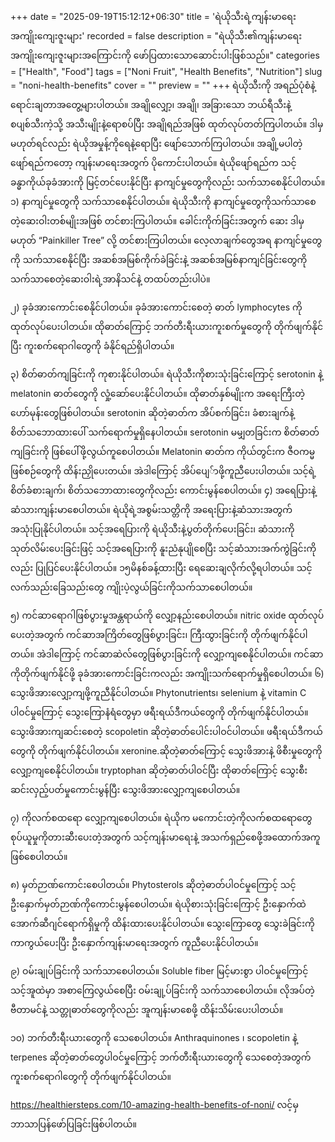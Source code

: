 +++
date = "2025-09-19T15:12:12+06:30"
title = 'ရဲယိုသီးရဲ့ကျန်းမာရေးအကျိုးကျေးဇူးများ'
recorded = false
description = "ရဲယိုသီး၏ကျန်းမာရေးအကျိုးကျေးဇူးများအကြောင်းကို ဖော်ပြထားသောဆောင်းပါးဖြစ်သည်။"
categories = ["Health", "Food"]
tags = ["Noni Fruit", "Health Benefits", "Nutrition"]
slug = "noni-health-benefits"
cover = ""
preview = ""
+++
ရဲယိုသီးကို အရည်ပုံစံနဲ့ ရောင်းချတာအတွေ့များပါတယ်။ အချိုလျှော့၊ အချို၊ အခြားသော ဘယ်ရီသီးနဲ့ စပျစ်သီးကဲ့သို့ အသီးမျိုးနဲ့ရောစပ်ပြီး အချိုရည်အဖြစ် ထုတ်လုပ်တတ်ကြပါတယ်။ ဒါမှမဟုတ်ရင်လည်း ရဲယိုအမှုန့်ကိုရေနဲ့ရောပြီး ဖျော်သောက်ကြပါတယ်။ အချို့မပါတဲ့ဖျော်ရည်ကတော့ ကျန်းမာရေးအတွက် ပိုကောင်းပါတယ်။ ရဲယိုဖျော်ရည်က သင့်ခန္ဓာကိုယ်ခုခံအားကို မြင့်တင်ပေးနိုင်ပြီး နာကျင်မှုတွေကိုလည်း သက်သာစေနိုင်ပါတယ်။
၁) နာကျင်မှုတွေကို သက်သာစေနိုင်ပါတယ်။
ရဲယိုသီးကို နာကျင်မှုတွေကိုသက်သာစေတဲ့ဆေးဝါးတစ်မျိုးအဖြစ် တင်စားကြပါတယ်။ ခေါင်းကိုက်ခြင်းအတွက် ဆေး ဒါမှမဟုတ် “Painkiller Tree” လို့ တင်စားကြပါတယ်။ လေ့လာချက်တွေအရ နာကျင်မှုတွေကို သက်သာစေနိုင်ပြီး အဆစ်အမြစ်ကိုက်ခဲခြင်းနဲ့ အဆစ်အမြစ်နာကျင်ခြင်းတွေကို သက်သာစေတဲ့ဆေးဝါးရဲ့အာနိသင်နဲ့ တထပ်တည်းပါပဲ။

၂) ခုခံအားကောင်းစေနိုင်ပါတယ်။
ခုခံအားကောင်းစေတဲ့ ဓာတ် lymphocytes ကိုထုတ်လုပ်ပေးပါတယ်။ ထိုဓာတ်ကြောင့် ဘက်တီးရီးယားကူးစက်မှုတွေကို တိုက်ဖျက်နိုင်ပြီး ကူးစက်ရောဂါတွေကို ခံနိုင်ရည်ရှိပါတယ်။

၃) စိတ်ဓာတ်ကျခြင်းကို ကုစားနိုင်ပါတယ်။
ရဲယိုသီးကိုစားသုံးခြင်းကြောင့် serotonin နဲ့ melatonin ဓာတ်တွေကို လှုံ့ဆော်ပေးနိုင်ပါတယ်။ ထိုဓာတ်နှစ်မျိုးက အရေးကြီးတဲ့ဟော်မုန်းတွေဖြစ်ပါတယ်။ serotonin ဆိုတဲ့ဓာတ်က အိပ်စက်ခြင်း၊ ခံစားချက်နဲ့ စိတ်သဘောထားပေါ် သက်ရောက်မှုရှိနေပါတယ်။ serotonin မမျှတခြင်းက စိတ်ဓာတ်ကျခြင်းကို ဖြစ်ပေါ်ဖို့လွယ်ကူစေပါတယ်။
Melatonin ဓာတ်က ကိုယ်တွင်းက ဇီဝကမ္မဖြစ်စဉ်တွေကို ထိန်းညှိုပေးတယ်။ အဲဒါကြောင့် အိပ်ပျေ်ာဖို့ကူညီပေးပါတယ်။ သင့်ရဲ့စိတ်ခံစားချက်၊ စိတ်သဘောထားတွေကိုလည်း ကောင်းမွန်စေပါတယ်။
၄) အရေပြားနဲ့ ဆံသားကျန်းမာစေပါတယ်။
ရဲယိုရဲ့အစွမ်းသတ္တိကို အရေးပြားနဲ့ဆံသားအတွက် အသုံးပြုနိုင်ပါတယ်။ သင့်အရေပြားကို ရဲယိုသီးနဲ့ပွတ်တိုက်ပေးခြင်း၊ ဆံသားကို သုတ်လိမ်းပေးခြင်းဖြင့် သင့်အရေပြားကို နူးညံနုပျိုစေပြီး သင့်ဆံသားအက်ကွဲခြင်းကိုလည်း ပြုပြင်ပေးနိုင်ပါတယ်။ ၁၅မိနစ်ခန့်ထားပြီး ရေဆေးချလိုက်လို့ရပါတယ်။ သင့်လက်သည်းခြေသည်းတွေ ကျိုးပဲ့လွယ်ခြင်းကိုသက်သာစေပါတယ်။

၅) ကင်ဆာရောဂါဖြစ်ပွားမှုအန္တရာယ်ကို လျှော့နည်းစေပါတယ်။
nitric oxide ထုတ်လုပ်ပေးတဲ့အတွက် ကင်ဆာအကြိတ်တွေဖြစ်ပွားခြင်း၊ ကြီးထွားခြင်းကို တိုက်ဖျက်နိုင်ပါတယ်။ အဲဒါကြောင့် ကင်ဆာဆဲလ်တွေဖြစ်ပွားခြင်းကို လျှော့ကျစေနိုင်ပါတယ်။
ကင်ဆာကိုတိုက်ဖျက်နိုင်ဖို့ ခုခံအားကောင်းခြင်းကလည်း အကျိုးသက်ရောက်မှုရှိစေပါတယ်။
၆) သွေးဖိအားလျှော့ကျဖို့ကူညီနိုင်ပါတယ်။
Phytonutrients၊ selenium နဲ့ vitamin C ပါဝင်မှုကြောင့် သွေးကြောနံရံတွေမှာ ဖရီးရယ်ဒီကယ်တွေကို တိုက်ဖျက်နိုင်ပါတယ်။ သွေးဖိအားကျဆင်းစေတဲ့ scopoletin ဆိုတဲ့ဓာတ်ပေါင်းပါဝင်ပါတယ်။ ဖရီးရယ်ဒီကယ်တွေကို တိုက်ဖျက်နိုင်ပါတယ်။
xeronine.ဆိုတဲ့ဓာတ်ကြောင့် သွေးဖိအားနဲ့ ဖိစီးမှုတွေကို လျှော့ကျစေနိုင်ပါတယ်။ tryptophan ဆိုတဲ့ဓာတ်ပါဝင်ပြီး ထိုဓာတ်ကြောင့် သွေးစီးဆင်းလှည့်ပတ်မှုကောင်းမွန်ပြီး သွေးဖိအားလျှော့ကျစေပါတယ်။

၇) ကိုလက်စထရော လျှော့ကျစေပါတယ်။
ရဲယိုက မကောင်းတဲ့ကိုလက်စထရောတွေ စုပ်ယူမှုကိုတားဆီးပေးတဲ့အတွက် သင့်ကျန်းမာရေးနဲ့ အသက်ရှည်စေဖို့အထောက်အကူဖြစ်စေပါတယ်။

၈) မှတ်ဉာဏ်ကောင်းစေပါတယ်။
Phytosterols ဆိုတဲ့ဓာတ်ပါဝင်မှုကြောင့် သင့်ဦးနှောက်မှတ်ဉာဏ်ကိုကောင်းမွန်စေပါတယ်။ ရဲယိုစားသုံးခြင်းကြောင့် ဦးနှောက်ထဲ အောက်ဆီဂျင်ရောက်ရှိမှုကို ထိန်းထားပေးနိုင်ပါတယ်။ သွေးကြောတွေ သွေးခဲခြင်းကို ကာကွယ်ပေးပြီး ဦးနှောက်ကျန်းမာရေးအတွက် ကူညီပေးနိုင်ပါတယ်။

၉) ဝမ်းချုပ်ခြင်းကို သက်သာစေပါတယ်။
Soluble fiber မြင့်မားစွာ ပါဝင်မှုကြောင့် သင့်အူထဲမှာ အစာကြေလွယ်စေပြီး ဝမ်းချု့ပ်ခြင်းကို သက်သာစေပါတယ်။ လိုအပ်တဲ့ဗီတာမင်နဲ့ သတ္တုဓာတ်တွေကိုလည်း အူကျန်းမာစေဖို့ ထိန်းသိမ်းပေးပါတယ်။

၁၀) ဘက်တီးရီးယားတွေကို သေစေပါတယ်။
Anthraquinones ၊ scopoletin နဲ့ terpenes ဆိုတဲ့ဓာတ်တွေပါဝင်မှုကြောင့် ဘက်တီးရီးယားတွေကို သေစေတဲ့အတွက် ကူးစက်ရောဂါတွေကို တိုက်ဖျက်နိုင်ပါတယ်။

https://healthiersteps.com/10-amazing-health-benefits-of-noni/ လင့်မှ ဘာသာပြန်ဖော်ပြခြင်းဖြစ်ပါတယ်။ 